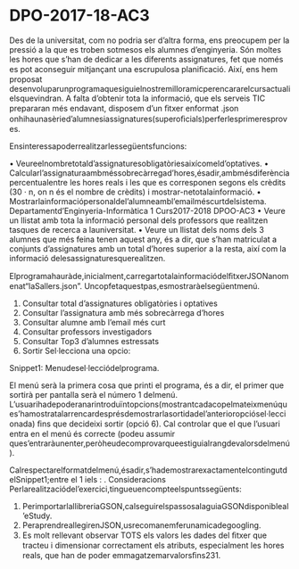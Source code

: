# DPO-2017-18-AC3

Des de la universitat, com no podria ser d’altra forma, ens preocupem per la pressió a la que es troben sotmesos els alumnes d’enginyeria. Són moltes les hores que s’han de dedicar a les diferents assignatures, fet que només es pot aconseguir mitjançant una escrupulosa planiﬁcació. Així, ens hem proposat desenvoluparunprogramaquesiguielnostremilloramicperencararelcursactualielsquevindran.
A falta d’obtenir tota la informació, que els serveis TIC prepararan més endavant, disposem d’un ﬁtxer enformat .json 
onhihaunasèried’alumnesiassignatures(superoﬁcials)perferlesprimeresproves.

Ensinteressapoderrealitzarlessegüentsfuncions:

• Veureelnombretotald’assignaturesobligatòriesaixícomeld’optatives.
• Calcularl’assignaturaambméssobrecàrregad’hores,ésadir,ambmésdiferènciapercentualentre les hores reals i les que es corresponen segons els crèdits (30 · n, on n és el nombre de crèdits) i mostrar-netotalainformació.
• Mostrarlainformaciópersonaldel’alumneambl’emailméscurtdelsistema.
Departamentd’Enginyeria-Informàtica 1
Curs2017-2018 DPOO-AC3
• Veure un llistat amb tota la informació personal dels professors que realitzen tasques de recerca a launiversitat.
• Veure un llistat dels noms dels 3 alumnes que més feina tenen aquest any, és a dir, que s’han matriculat a conjunts d’assignatures amb un total d’hores superior a la resta, així com la informació delesassignaturesquerealitzen.

Elprogramahauràde,inicialment,carregartotalainformaciódelﬁtxerJSONanomenat“laSallers.json”. Uncopfetaquestpas,esmostraràelsegüentmenú.

1. Consultar total d’assignatures obligatòries i optatives 
2. Consultar l’assignatura amb més sobrecàrrega d’hores 
3. Consultar alumne amb l’email més curt 
4. Consultar professors investigadors 
5. Consultar Top3 d’alumnes estressats 
6. Sortir
Sel·lecciona una opcio:

Snippet1: Menudesel·lecciódelprograma.

El menú serà la primera cosa que printi el programa, és a dir, el primer que sortirà per pantalla serà el número 1 delmenú. L’usuarihadepoderanarintroduïntopcions(mostrantcadacopelmateixmenúques’hamostratalarrencardesprésdemostrarlasortidadel’anterioropciósel·leccionada) ﬁns que decideixi sortir (opció 6). Cal controlar que el que l’usuari entra en el menú és correcte (podeu assumir ques’entraràunenter,peròheudecomprovarqueestiguialrangdevalorsdelmenú).

Calrespectarelformatdelmenú,ésadir,s’hademostrarexactamentelcontingutdelSnippet1;entre el 1 iels : .
Consideracions Perlarealitzaciódel’exercici,tingueuencompteelspuntssegüents:

1. PerimportarlallibreriaGSON,calseguirelspassosalaguiaGSONdisponibleal’eStudy.
2. PeraprendreallegirenJSON,usrecomanemferunamicadegoogling.
3. Es molt rellevant observar TOTS els valors les dades del ﬁtxer que tracteu i dimensionar correctament els atributs, especialment les hores reals, que han de poder emmagatzemarvalorsﬁns231.
